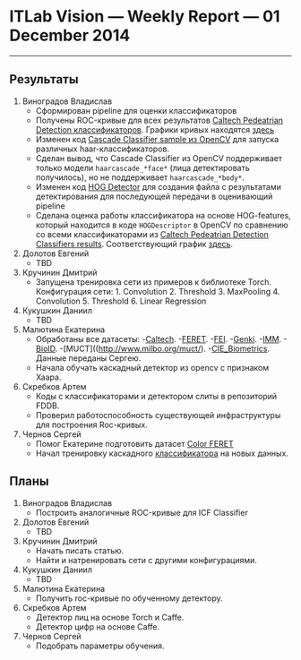 # ITLab Vision — Weekly Report — 01 December 2014

----------------

## Результаты

  1. Виноградов Владислав
     - Сформирован pipeline для оценки классификаторов
     - Получены ROC-кривые для всех результатов [Caltech Pedeatrian Detection классификаторов](http://www.vision.caltech.edu/Image_Datasets/CaltechPedestrians/datasets/INRIA/res/).
     Графики кривых находятся [здесь](https://github.com/ITLab-Vision/obj-detect-classifiers/blob/master/results/roc-plots/caltech_all_roc_plots.png)
     - Изменен код [Cascade Classifier sample из OpenCV](https://github.com/ITLab-Vision/obj-detect-classifiers/tree/master/src/cascade-classifier) для запуска различных haar-классификаторов.
     - Сделан вывод, что Cascade Classifier из OpenCV поддерживает только модели `haarcascade_*face*` (лица детектировать получилось), но не поддерживает `haarcascade_*body*`.
     - Изменен код [HOG Detector](https://github.com/ITLab-Vision/obj-detect-classifiers/blob/master/src/hog-detector/peopledetect.py) для создания файла с результатами детектирования для последующей передачи в оценивающий pipeline
     - Сделана оценка работы классификатора на основе HOG-features, который находится в коде `HOGDescriptor` в OpenCV по сравнению со всеми классификаторами из [Caltech Pedeatrian Detection Classifiers results](http://www.vision.caltech.edu/Image_Datasets/CaltechPedestrians/datasets/INRIA/res/). Соответствующий график [здесь](https://github.com/ITLab-Vision/obj-detect-classifiers/blob/master/results/roc-plots/caltect_vs_hog_opencv_plots.png).
  1. Долотов Евгений
     - TBD
  1. Кручинин Дмитрий
     - Запущена тренировка сети из примеров к библиотеке Torch.
     Конфигурация сети:
	1. Convolution
	2. Threshold
	3. MaxPooling
	4. Convolution
	5. Threshold
	6. Linear Regression
  1. Кукушкин Даниил
     - TBD
  1. Малютина Екатерина
     - Обработаны все датасеты:
       -[Caltech](http://www.vision.caltech.edu/Image_Datasets/Caltech_10K_WebFaces/). 
       -[FERET](http://www.itl.nist.gov/iad/humanid/feret/feret_master.html).
       -[FEI](http://fei.edu.br/~cet/facedatabase.html).
       -[Genki](http://mplab.ucsd.edu/wordpress/?page_id=398).
       -[IMM](http://www.imm.dtu.dk/~aam/datasets/datasets.html).
       -[BioID](https://www.bioid.com/About/BioID-Face-Database).
       -[MUCT]((http://www.milbo.org/muct/).
       -[CIE_Biometrics](https://biometrics.cie.put.poznan.pl/index.php?option=com_content&view=article&id=4%3Aopis&catid=12%3Aput-face&Itemid=2&lang=en).
       Данные переданы Сергею.
     - Начала обучать каскадный детектор из opencv с признаком Хаара.
  1. Скребков Артем
     - Коды с классификаторами и детектором слиты в репозиторий FDDB.
     - Проверил работоспособность существующей инфраструктуры для построения Roc-кривых.
  1. Чернов Сергей
     - Помог Екатерине подготовить датасет [Color FERET](http://www.nist.gov/itl/iad/ig/colorferet.cfm)
     - Начал тренировку каскадного [классификатора](https://github.com/ITLab-Vision/FDDB/blob/master/CascadeModels/LBP/LBP_48x48_St-7_Pos5k_Neg-15k.xml) на новых данных.

## Планы

  1. Виноградов Владислав
     - Построить аналогичные ROC-кривые для ICF Classifier
  1. Долотов Евгений
     - TBD
  1. Кручинин Дмитрий
     - Начать писать статью.
     - Найти и натренировать сети с другими конфигурациями.
  1. Кукушкин Даниил
     - TBD
  1. Малютина Екатерина
     - Получить roc-кривые по обученному детектору.
  1. Скребков Артем
     - Детектор лиц на основе Torch и Caffe.
     - Детектор цифр на основе Caffe.
  1. Чернов Сергей
     - Подобрать параметры обучения.
